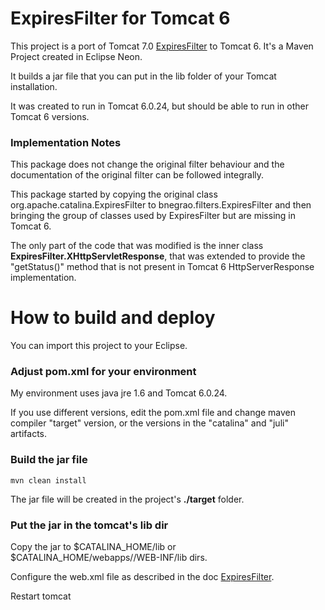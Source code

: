 # ExpiresFilter for Tomcat 6
This project is a port of Tomcat 7.0 [ExpiresFilter](https://tomcat.apache.org/tomcat-7.0-doc/config/filter.html#Expires_Filter) to Tomcat 6. It's a Maven Project created in Eclipse Neon.

It builds a jar file that you can put in the lib folder of your Tomcat installation.

It was created to run in Tomcat 6.0.24, but should be able to run in other Tomcat 6 versions.

### Implementation Notes

This package does not change the original filter behaviour and the documentation of the original filter can be followed integrally.

This package started by copying the original class org.apache.catalina.ExpiresFilter to bnegrao.filters.ExpiresFilter and then bringing the group of classes used by ExpiresFilter but are missing in Tomcat 6. 

The only part of the code that was modified is the inner class  **ExpiresFilter.XHttpServletResponse**, that was extended to provide the "getStatus()" method that is not present in Tomcat 6 HttpServerResponse implementation.

# How to build and deploy

You can import this project to your Eclipse.

### Adjust pom.xml for your environment

My environment uses java jre 1.6 and Tomcat 6.0.24. 

If you use different versions, edit the pom.xml file and change maven compiler "target" version, or the versions in the "catalina" and "juli" artifacts.

### Build the jar file

    mvn clean install

The jar file will be created in the project's **./target** folder.

### Put the jar in the tomcat's lib dir

Copy the jar to $CATALINA_HOME/lib or $CATALINA_HOME/webapps/<APP>/WEB-INF/lib dirs.

Configure the web.xml file as described in the doc [ExpiresFilter](https://tomcat.apache.org/tomcat-7.0-doc/config/filter.html#Expires_Filter).

Restart tomcat


